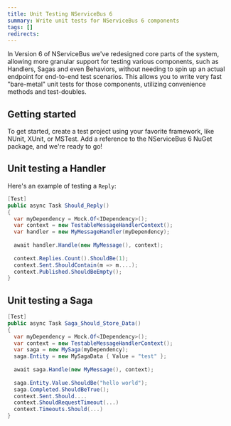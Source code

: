 ```yaml
---
title: Unit Testing NServiceBus 6  
summary: Write unit tests for NServiceBus 6 components
tags: []
redirects:
---
```


In Version 6 of NServiceBus we've redesigned core parts of the system, allowing more granular support for testing various components, such as Handlers, Sagas and even Behaviors, without needing to spin up an actual endpoint for end-to-end test scenarios. This allows you to write very fast "bare-metal" unit tests for those components, utilizing convenience methods and test-doubles.

## Getting started

To get started, create a test project using your favorite framework, like NUnit, XUnit, or MSTest. Add a reference to the NServiceBus 6 NuGet package, and we're ready to go!

## Unit testing a Handler

Here's an example of testing a `Reply`:

```csharp
[Test]
public async Task Should_Reply()
{
  var myDependency = Mock.Of<IDependency>();
  var context = new TestableMessageHandlerContext();
  var handler = new MyMessageHandler(myDependency);
​
  await handler.Handle(new MyMessage(), context);
​
  context.Replies.Count().ShouldBe(1);
  context.Sent.ShouldContain(m => m....);
  context.Published.ShouldBeEmpty();
}
```

## Unit testing a Saga

```csharp
[Test]
public async Task Saga_Should_Store_Data()
{
  var myDependency = Mock.Of<IDependency>();
  var context = new TestableMessageHandlerContext();
  var saga = new MySaga(myDependency);
  saga.Entity = new MySagaData { Value = "test" };
​
  await saga.Handle(new MyMessage(), context);
​
  saga.Entity.Value.ShouldBe("hello world");
  saga.Completed.ShouldBeTrue();
  context.Sent.Should....
  context.ShouldRequestTimeout(...)
  context.Timeouts.Should(...)
}
```